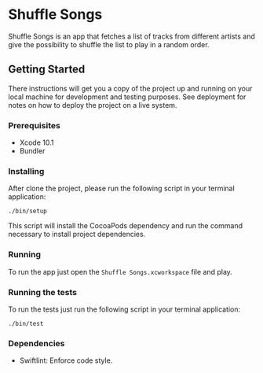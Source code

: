 # Shuffle Songs

Shuffle Songs is an app that fetches a list of tracks from different artists and give the possibility to shuffle the list to play in a random order.

## Getting Started

There instructions will get you a copy of the project up and running on your local machine for development and testing purposes. See deployment for notes on how to deploy the project on a live system.

### Prerequisites

- Xcode 10.1
- Bundler

### Installing

After clone the project, please run the following script in your terminal application:

`./bin/setup`

This script will install the CocoaPods dependency and run the command necessary to install project dependencies.

### Running

To run the app just open the `Shuffle Songs.xcworkspace` file and play.

### Running the tests

To run the tests just run the following script in your terminal application:

`./bin/test`

### Dependencies

- Swiftlint: Enforce code style.
